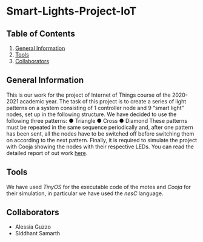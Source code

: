 # Smart-Lights-Project-IoT
## Table of Contents
1. [General Information](#general-info)
2. [Tools](#tools)
4. [Collaborators](#collaboration)


## General Information
This is our work for the project of Internet of Things course of the 2020-2021 academic year.
The task of this project is to create a series of light patterns on a system consisting of 1 controller node and 9 “smart light” nodes, set up in the following structure. 
We have decided to use the following three patterns:
● Triangle
● Cross
● Diamond
These patterns must be repeated in the same sequence periodically and, after one pattern has been sent, all the nodes have to be switched off before switching them on according to the next pattern.
Finally, it is required to simulate the project with Cooja showing the nodes with their respective LEDs.
You can read the detailed report of out work [here](https://github.com/AlessiaGuzzo/Smart-Lights-Project-IoT/blob/main/Smart%20Lights%20Project%20Report.pdf).


## Tools
We have used *TinyOS* for the executable code of the motes and *Cooja* for their simulation, in particular we have used the _nesC_ language.


## Collaborators
* Alessia Guzzo
* Siddhant Samarth
